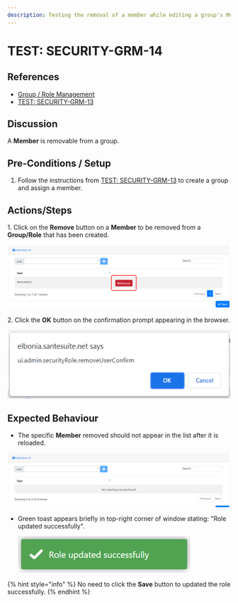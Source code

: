 ```yaml
---
description: Testing the removal of a member while editing a group's Members.
---
```


# TEST: SECURITY-GRM-14

## References

* [Group / Role Management](broken-reference)
* [TEST: SECURITY-GRM-13](test-security-grm-11.md)

## Discussion

A **Member** is removable from a group.

## Pre-Conditions / Setup

1. Follow the instructions from [TEST: SECURITY-GRM-13](test-security-grm-11.md) to create a group and assign a member.

## Actions/Steps

&#x20;1\. Click on the **Remove** button on a **Member** to be removed from a **Group/Role** that has been created.

![](<../../../../../../../../../.gitbook/assets/image (30).png>)

2\. Click the **OK** button on the confirmation prompt appearing in the browser.

![](<../../../../../../../../../.gitbook/assets/image (17).png>)

## Expected Behaviour

* The specific **Member** removed should not appear in the list after it is reloaded.

![](<../../../../../../../../../.gitbook/assets/image (554).png>)

*   Green toast appears briefly in top-right corner of window stating: "Role updated successfully".

    ![](<../../../../../../../../../.gitbook/assets/image (682).png>)

{% hint style="info" %}
No need to click the **Save** button to updated the role successfully.
{% endhint %}
